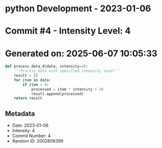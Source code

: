 ﻿# python Development - 2023-01-06
# Commit #4 - Intensity Level: 4
# Generated on: 2025-06-07 10:05:33
```python
def process_data_4(data, intensity=4):
    '''Process data with specified intensity level'''
    result = []
    for item in data:
        if item > 0:
            processed = item * intensity + 58
            result.append(processed)
    return result
```
## Metadata
- Date: 2023-01-06
- Intensity: 4
- Commit Number: 4
- Random ID: 2002806399
